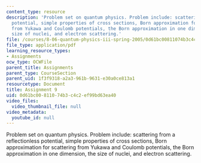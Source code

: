 ```yaml
---
content_type: resource
description: 'Problem set on quantum physics. Problem include: scattering from a reflectionless
  potential, simple properties of cross sections, Born approximation for scattering
  from Yukawa and Coulomb potentials, the Born approximation in one dimension, the
  size of nuclei, and electron scattering.'
file: /courses/8-06-quantum-physics-iii-spring-2005/0d61bc00811074b3c4c2ef99bd63ea40_ps9.pdf
file_type: application/pdf
learning_resource_types:
- Assignments
ocw_type: OCWFile
parent_title: Assignments
parent_type: CourseSection
parent_uid: 1f3f9318-a2a3-961b-9631-e30a0ce813a1
resourcetype: Document
title: Assignment 9
uid: 0d61bc00-8110-74b3-c4c2-ef99bd63ea40
video_files:
  video_thumbnail_file: null
video_metadata:
  youtube_id: null
---
```

Problem set on quantum physics. Problem include: scattering from a reflectionless potential, simple properties of cross sections, Born approximation for scattering from Yukawa and Coulomb potentials, the Born approximation in one dimension, the size of nuclei, and electron scattering.

